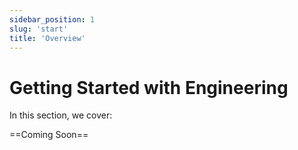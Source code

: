 ```yaml
---
sidebar_position: 1
slug: 'start'
title: 'Overview'
---
```


# Getting Started with Engineering

In this section, we cover:

==Coming Soon==

